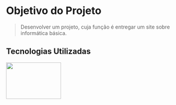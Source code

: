 # **Objetivo do Projeto** 

> Desenvolver um projeto, cuja função é entregar um site sobre informática básica.

## Tecnologias Utilizadas
 <img src="https://user-images.githubusercontent.com/30186107/29488525-f55a69d0-84da-11e7-8a39-5476f663b5eb.png" width="150" height="100" />

